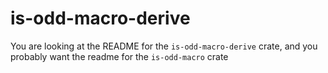 # is-odd-macro-derive
You are looking at the README for the `is-odd-macro-derive` crate, and you probably want the readme for the `is-odd-macro` 
crate